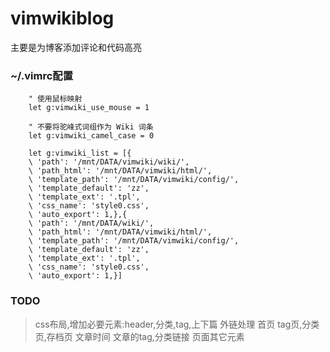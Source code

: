 vimwikiblog
=========

主要是为博客添加评论和代码高亮

### ~/.vimrc配置
        " 使用鼠标映射
        let g:vimwiki_use_mouse = 1
        
        " 不要将驼峰式词组作为 Wiki 词条
        let g:vimwiki_camel_case = 0
        
        let g:vimwiki_list = [{
        \ 'path': '/mnt/DATA/vimwiki/wiki/',
        \ 'path_html': '/mnt/DATA/vimwiki/html/',
        \ 'template_path': '/mnt/DATA/vimwiki/config/',
        \ 'template_default': 'zz',
        \ 'template_ext': '.tpl',
        \ 'css_name': 'style0.css',
        \ 'auto_export': 1,},{
        \ 'path': '/mnt/DATA/wiki/',
        \ 'path_html': '/mnt/DATA/vimwiki/html/',
        \ 'template_path': '/mnt/DATA/vimwiki/config/',
        \ 'template_default': 'zz',
        \ 'template_ext': '.tpl',
        \ 'css_name': 'style0.css',
        \ 'auto_export': 1,}]


### TODO
> css布局,增加必要元素:header,分类,tag,上下篇
> 外链处理
> 首页
> tag页,分类页,存档页
> 文章时间
> 文章的tag,分类链接
> 页面其它元素
